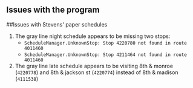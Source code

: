 ## Issues with the program

##Issues with Stevens' paper schedules
1. The gray line night schedule appears to be missing two stops:
    - `ScheduleManager.UnknownStop: Stop 4220780 not found in route 4011460`
    - `ScheduleManager.UnknownStop: Stop 4211464 not found in route 4011460`
2. The gray line late schedule appears to be visiting 8th & monroe (`4220778`) and 8th & jackson st (`4220774`) instead of 8th & madison (`4111538`)